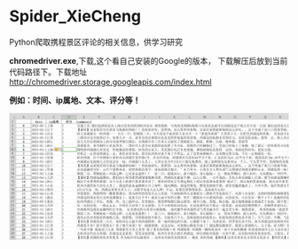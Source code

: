 # Spider_XieCheng
Python爬取携程景区评论的相关信息，供学习研究

**chromedriver.exe**,下载,这个看自己安装的Google的版本，
下载解压后放到当前代码路径下。下载地址 http://chromedriver.storage.googleapis.com/index.html

**例如：时间、ip属地、文本、评分等！**

![数据截图](data\评论数据.png)

